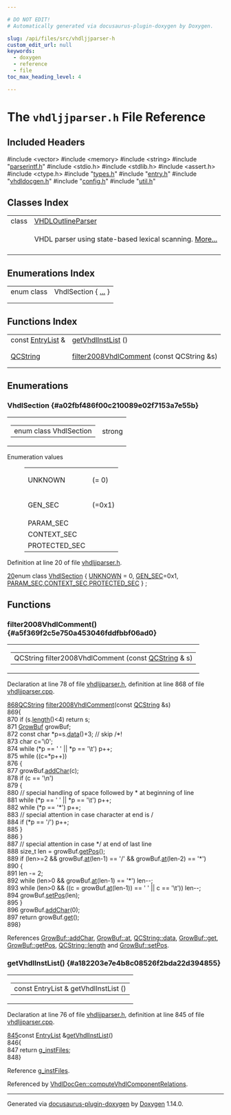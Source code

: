 ```yaml
---

# DO NOT EDIT!
# Automatically generated via docusaurus-plugin-doxygen by Doxygen.

slug: /api/files/src/vhdljjparser-h
custom_edit_url: null
keywords:
  - doxygen
  - reference
  - file
toc_max_heading_level: 4

---
```


<div class="doxyPage">

# The `vhdljjparser.h` File Reference



## Included Headers

<div class="doxyIncludesList">#include &lt;vector&gt;
#include &lt;memory&gt;
#include &lt;string&gt;
#include "<a href="/web-doxygen/docs/api/files/src/parserintf-h">parserintf.h</a>"
#include &lt;stdio.h&gt;
#include &lt;stdlib.h&gt;
#include &lt;assert.h&gt;
#include &lt;ctype.h&gt;
#include "<a href="/web-doxygen/docs/api/files/src/types-h">types.h</a>"
#include "<a href="/web-doxygen/docs/api/files/src/entry-h">entry.h</a>"
#include "<a href="/web-doxygen/docs/api/files/src/vhdldocgen-h">vhdldocgen.h</a>"
#include "<a href="/web-doxygen/docs/api/files/src/config-h">config.h</a>"
#include "<a href="/web-doxygen/docs/api/files/src/util-h">util.h</a>"
</div>

## Classes Index

<table class="doxyMembersIndex">

<tr class="doxyMemberIndexItem">
<td class="doxyMemberIndexItemType" align="left" valign="top">class</td>
<td class="doxyMemberIndexItemName" align="left" valign="top"><a href="/web-doxygen/docs/api/classes/vhdloutlineparser">VHDLOutlineParser</a></td>
</tr>
<tr class="doxyMemberIndexDescription">
<td class="doxyMemberIndexDescriptionLeft"></td>
<td class="doxyMemberIndexDescriptionRight">
<p>VHDL parser using state-based lexical scanning. <a href="/web-doxygen/docs/api/classes/vhdloutlineparser/#details">More...</a></p>
</td>
</tr>
<tr class="doxyMemberIndexSeparator">
<td class="doxyMemberIndexSeparator" colspan="2"></td>
</tr>

</table>

## Enumerations Index

<table class="doxyMembersIndex">

<tr class="doxyMemberIndexItem">
<td class="doxyMemberIndexItemType" align="left" valign="top">enum class</td>
<td class="doxyMemberIndexItemName" align="left" valign="top">VhdlSection { <a href="#a02fbf486f00c210089e02f7153a7e55b">...</a> }</td>
</tr>
<tr class="doxyMemberIndexDescription">
<td class="doxyMemberIndexDescriptionLeft"></td>
<td class="doxyMemberIndexDescriptionRight">
</td>
</tr>
<tr class="doxyMemberIndexSeparator">
<td class="doxyMemberIndexSeparator" colspan="2"></td>
</tr>

</table>

## Functions Index

<table class="doxyMembersIndex">

<tr class="doxyMemberIndexItem">
<td class="doxyMemberIndexItemType" align="left" valign="top">const <a href="/web-doxygen/docs/api/files/src/entry-h/#abd47085ad2ebd874e6b5d92f426e31b1">EntryList</a> &amp;</td>
<td class="doxyMemberIndexItemName" align="left" valign="top"><a href="#a182203e7e4b8c08526f2bda22d394855">getVhdlInstList</a> ()</td>
</tr>
<tr class="doxyMemberIndexDescription">
<td class="doxyMemberIndexDescriptionLeft"></td>
<td class="doxyMemberIndexDescriptionRight">
</td>
</tr>
<tr class="doxyMemberIndexSeparator">
<td class="doxyMemberIndexSeparator" colspan="2"></td>
</tr>

<tr class="doxyMemberIndexItem">
<td class="doxyMemberIndexItemType" align="left" valign="top"><a href="/web-doxygen/docs/api/classes/qcstring">QCString</a></td>
<td class="doxyMemberIndexItemName" align="left" valign="top"><a href="#a5f369f2c5e750a453046fddfbbf06ad0">filter2008VhdlComment</a> (const QCString &amp;s)</td>
</tr>
<tr class="doxyMemberIndexDescription">
<td class="doxyMemberIndexDescriptionLeft"></td>
<td class="doxyMemberIndexDescriptionRight">
</td>
</tr>
<tr class="doxyMemberIndexSeparator">
<td class="doxyMemberIndexSeparator" colspan="2"></td>
</tr>

</table>


<div class="doxySectionDef">

## Enumerations

### VhdlSection {#a02fbf486f00c210089e02f7153a7e55b}

<div class="doxyMemberItem">
<div class="doxyMemberProto">
<table class="doxyMemberLabels">
<tr class="doxyMemberLabels">
<td class="doxyMemberLabelsLeft">
<table class="doxyMemberName">
<tr>
<td class="doxyMemberName">enum class VhdlSection </td>
</tr>
</table>
</td>
<td class="doxyMemberLabelsRight">
<span class="doxyMemberLabels">
<span class="doxyMemberLabel strong">strong</span>
</span>
</td>
</tr>
</table>
</div>
<div class="doxyMemberDoc">

<dl class="doxyEnumList">
<dt class="doxyEnumTableTitle">Enumeration values</dt>
<dd>
<table class="doxyEnumTable">

<tr class="doxyEnumItem">
<td class="doxyEnumItemName">UNKNOWN<a id="a02fbf486f00c210089e02f7153a7e55ba696b031073e74bf2cb98e5ef201d4aa3"></a></td>
<td class="doxyEnumItemDescription"><p> (= 0)</p></td>
</tr>

<tr class="doxyEnumItem">
<td class="doxyEnumItemName">GEN_SEC<a id="a02fbf486f00c210089e02f7153a7e55bace9b6b1321f6162e00ed2ae15192733f"></a></td>
<td class="doxyEnumItemDescription"><p> (=0x1)</p></td>
</tr>

<tr class="doxyEnumItem">
<td class="doxyEnumItemName">PARAM_SEC<a id="a02fbf486f00c210089e02f7153a7e55ba03e3141cc2c3c15cbb2e2e901cb51f51"></a></td>
<td class="doxyEnumItemDescription"><p></p></td>
</tr>

<tr class="doxyEnumItem">
<td class="doxyEnumItemName">CONTEXT_SEC<a id="a02fbf486f00c210089e02f7153a7e55baacf46948c6ab40ac68701e7bb2502b39"></a></td>
<td class="doxyEnumItemDescription"><p></p></td>
</tr>

<tr class="doxyEnumItem">
<td class="doxyEnumItemName">PROTECTED_SEC<a id="a02fbf486f00c210089e02f7153a7e55ba511fdf5647052639b72dce7f1d292e8c"></a></td>
<td class="doxyEnumItemDescription"><p></p></td>
</tr>

</table>
</dd>
</dl>

<p>Definition at line 20 of file <a href="/web-doxygen/docs/api/files/src/vhdljjparser-h">vhdljjparser.h</a>.</p>

<div class="doxyProgramListing">

<div class="doxyCodeLine"><span class="doxyLineNumber"><a href="#a02fbf486f00c210089e02f7153a7e55baacf46948c6ab40ac68701e7bb2502b39">20</a></span><span class="doxyLineContent"><span class="doxyHighlightKeyword">enum  class</span><span class="doxyHighlight"> <a href="#a02fbf486f00c210089e02f7153a7e55b">VhdlSection</a> { <a href="/web-doxygen/docs/api/files/src/cmdmapper-h/#a21e038f5b8958e203d28bc4f18472352a696b031073e74bf2cb98e5ef201d4aa3">UNKNOWN</a> = 0, <a href="#a02fbf486f00c210089e02f7153a7e55bace9b6b1321f6162e00ed2ae15192733f">GEN_SEC</a>=0x1, <a href="#a02fbf486f00c210089e02f7153a7e55ba03e3141cc2c3c15cbb2e2e901cb51f51">PARAM_SEC</a>,<a href="#a02fbf486f00c210089e02f7153a7e55baacf46948c6ab40ac68701e7bb2502b39">CONTEXT_SEC</a>,<a href="#a02fbf486f00c210089e02f7153a7e55ba511fdf5647052639b72dce7f1d292e8c">PROTECTED_SEC</a> } ;</span></span></div>

</div>

</div>
</div>

</div>

<div class="doxySectionDef">

## Functions

### filter2008VhdlComment() {#a5f369f2c5e750a453046fddfbbf06ad0}

<div class="doxyMemberItem">
<div class="doxyMemberProto">
<table class="doxyMemberLabels">
<tr class="doxyMemberLabels">
<td class="doxyMemberLabelsLeft">
<table class="doxyMemberName">
<tr>
<td class="doxyMemberName">QCString filter2008VhdlComment (const <a href="/web-doxygen/docs/api/classes/qcstring">QCString</a> &amp; s)</td>
</tr>
</table>
</td>
</tr>
</table>
</div>
<div class="doxyMemberDoc">


<p>Declaration at line 78 of file <a href="/web-doxygen/docs/api/files/src/vhdljjparser-h">vhdljjparser.h</a>, definition at line 868 of file <a href="/web-doxygen/docs/api/files/src/vhdljjparser-cpp">vhdljjparser.cpp</a>.</p>

<div class="doxyProgramListing">

<div class="doxyCodeLine"><span class="doxyLineNumber"><a href="/web-doxygen/docs/api/files/src/vhdljjparser-cpp/#a5f369f2c5e750a453046fddfbbf06ad0">868</a></span><span class="doxyLineContent"><span class="doxyHighlight"><a href="/web-doxygen/docs/api/classes/qcstring">QCString</a> <a href="/web-doxygen/docs/api/files/src/vhdljjparser-cpp/#a5f369f2c5e750a453046fddfbbf06ad0">filter2008VhdlComment</a>(</span><span class="doxyHighlightKeyword">const</span><span class="doxyHighlight"> <a href="/web-doxygen/docs/api/classes/qcstring">QCString</a> &amp;s)</span></span></div>
<div class="doxyCodeLine"><span class="doxyLineNumber">869</span><span class="doxyLineContent"><span class="doxyHighlight">{</span></span></div>
<div class="doxyCodeLine"><span class="doxyLineNumber">870</span><span class="doxyLineContent"><span class="doxyHighlight">  </span><span class="doxyHighlightKeywordFlow">if</span><span class="doxyHighlight"> (s.<a href="/web-doxygen/docs/api/classes/qcstring/#a16362990092a086b505e08f102df4dff">length</a>()&lt;4) </span><span class="doxyHighlightKeywordFlow">return</span><span class="doxyHighlight"> s;</span></span></div>
<div class="doxyCodeLine"><span class="doxyLineNumber">871</span><span class="doxyLineContent"><span class="doxyHighlight">  <a href="/web-doxygen/docs/api/classes/growbuf">GrowBuf</a> growBuf;</span></span></div>
<div class="doxyCodeLine"><span class="doxyLineNumber">872</span><span class="doxyLineContent"><span class="doxyHighlight">  </span><span class="doxyHighlightKeyword">const</span><span class="doxyHighlight"> </span><span class="doxyHighlightKeywordType">char</span><span class="doxyHighlight"> *p=s.<a href="/web-doxygen/docs/api/classes/qcstring/#ac3aa3ac1a1c36d3305eba22a2eb0d098">data</a>()+3; </span><span class="doxyHighlightComment">// skip /*!</span></span></div>
<div class="doxyCodeLine"><span class="doxyLineNumber">873</span><span class="doxyLineContent"><span class="doxyHighlight">  </span><span class="doxyHighlightKeywordType">char</span><span class="doxyHighlight"> c=</span><span class="doxyHighlightCharLiteral">'\0'</span><span class="doxyHighlight">;</span></span></div>
<div class="doxyCodeLine"><span class="doxyLineNumber">874</span><span class="doxyLineContent"><span class="doxyHighlight">  </span><span class="doxyHighlightKeywordFlow">while</span><span class="doxyHighlight"> (*p == </span><span class="doxyHighlightCharLiteral">' '</span><span class="doxyHighlight"> || *p == </span><span class="doxyHighlightCharLiteral">'\t'</span><span class="doxyHighlight">) p++;</span></span></div>
<div class="doxyCodeLine"><span class="doxyLineNumber">875</span><span class="doxyLineContent"><span class="doxyHighlight">  </span><span class="doxyHighlightKeywordFlow">while</span><span class="doxyHighlight"> ((c=*p++))</span></span></div>
<div class="doxyCodeLine"><span class="doxyLineNumber">876</span><span class="doxyLineContent"><span class="doxyHighlight">  {</span></span></div>
<div class="doxyCodeLine"><span class="doxyLineNumber">877</span><span class="doxyLineContent"><span class="doxyHighlight">    growBuf.<a href="/web-doxygen/docs/api/classes/growbuf/#a46b4677f555d2abc718f26e71a59efda">addChar</a>(c);</span></span></div>
<div class="doxyCodeLine"><span class="doxyLineNumber">878</span><span class="doxyLineContent"><span class="doxyHighlight">    </span><span class="doxyHighlightKeywordFlow">if</span><span class="doxyHighlight"> (c == </span><span class="doxyHighlightCharLiteral">'\n'</span><span class="doxyHighlight">)</span></span></div>
<div class="doxyCodeLine"><span class="doxyLineNumber">879</span><span class="doxyLineContent"><span class="doxyHighlight">    {</span></span></div>
<div class="doxyCodeLine"><span class="doxyLineNumber">880</span><span class="doxyLineContent"><span class="doxyHighlight">      </span><span class="doxyHighlightComment">// special handling of space followed by * at beginning of line</span></span></div>
<div class="doxyCodeLine"><span class="doxyLineNumber">881</span><span class="doxyLineContent"><span class="doxyHighlight">      </span><span class="doxyHighlightKeywordFlow">while</span><span class="doxyHighlight"> (*p == </span><span class="doxyHighlightCharLiteral">' '</span><span class="doxyHighlight"> || *p == </span><span class="doxyHighlightCharLiteral">'\t'</span><span class="doxyHighlight">) p++;</span></span></div>
<div class="doxyCodeLine"><span class="doxyLineNumber">882</span><span class="doxyLineContent"><span class="doxyHighlight">      </span><span class="doxyHighlightKeywordFlow">while</span><span class="doxyHighlight"> (*p == </span><span class="doxyHighlightCharLiteral">'*'</span><span class="doxyHighlight">) p++;</span></span></div>
<div class="doxyCodeLine"><span class="doxyLineNumber">883</span><span class="doxyLineContent"><span class="doxyHighlight">      </span><span class="doxyHighlightComment">// special attention in case character at end is /</span></span></div>
<div class="doxyCodeLine"><span class="doxyLineNumber">884</span><span class="doxyLineContent"><span class="doxyHighlight">      </span><span class="doxyHighlightKeywordFlow">if</span><span class="doxyHighlight"> (*p == </span><span class="doxyHighlightCharLiteral">'/'</span><span class="doxyHighlight">) p++;</span></span></div>
<div class="doxyCodeLine"><span class="doxyLineNumber">885</span><span class="doxyLineContent"><span class="doxyHighlight">    }</span></span></div>
<div class="doxyCodeLine"><span class="doxyLineNumber">886</span><span class="doxyLineContent"><span class="doxyHighlight">  }</span></span></div>
<div class="doxyCodeLine"><span class="doxyLineNumber">887</span><span class="doxyLineContent"><span class="doxyHighlight">  </span><span class="doxyHighlightComment">// special attention in case */ at end of last line</span></span></div>
<div class="doxyCodeLine"><span class="doxyLineNumber">888</span><span class="doxyLineContent"><span class="doxyHighlight">  </span><span class="doxyHighlightKeywordType">size_t</span><span class="doxyHighlight"> len = growBuf.<a href="/web-doxygen/docs/api/classes/growbuf/#a1a0ecc7a79837ed02005befe12d49994">getPos</a>();</span></span></div>
<div class="doxyCodeLine"><span class="doxyLineNumber">889</span><span class="doxyLineContent"><span class="doxyHighlight">  </span><span class="doxyHighlightKeywordFlow">if</span><span class="doxyHighlight"> (len&gt;=2 &amp;&amp; growBuf.<a href="/web-doxygen/docs/api/classes/growbuf/#a7208e5ca317711c8190cbdcfae8ab702">at</a>(len-1) == </span><span class="doxyHighlightCharLiteral">'/'</span><span class="doxyHighlight"> &amp;&amp; growBuf.<a href="/web-doxygen/docs/api/classes/growbuf/#a7208e5ca317711c8190cbdcfae8ab702">at</a>(len-2) == </span><span class="doxyHighlightCharLiteral">'*'</span><span class="doxyHighlight">)</span></span></div>
<div class="doxyCodeLine"><span class="doxyLineNumber">890</span><span class="doxyLineContent"><span class="doxyHighlight">  {</span></span></div>
<div class="doxyCodeLine"><span class="doxyLineNumber">891</span><span class="doxyLineContent"><span class="doxyHighlight">    len -= 2;</span></span></div>
<div class="doxyCodeLine"><span class="doxyLineNumber">892</span><span class="doxyLineContent"><span class="doxyHighlight">    </span><span class="doxyHighlightKeywordFlow">while</span><span class="doxyHighlight"> (len&gt;0 &amp;&amp; growBuf.<a href="/web-doxygen/docs/api/classes/growbuf/#a7208e5ca317711c8190cbdcfae8ab702">at</a>(len-1) == </span><span class="doxyHighlightCharLiteral">'*'</span><span class="doxyHighlight">) len--;</span></span></div>
<div class="doxyCodeLine"><span class="doxyLineNumber">893</span><span class="doxyLineContent"><span class="doxyHighlight">    </span><span class="doxyHighlightKeywordFlow">while</span><span class="doxyHighlight"> (len&gt;0 &amp;&amp; ((c = growBuf.<a href="/web-doxygen/docs/api/classes/growbuf/#a7208e5ca317711c8190cbdcfae8ab702">at</a>(len-1)) == </span><span class="doxyHighlightCharLiteral">' '</span><span class="doxyHighlight"> || c == </span><span class="doxyHighlightCharLiteral">'\t'</span><span class="doxyHighlight">)) len--;</span></span></div>
<div class="doxyCodeLine"><span class="doxyLineNumber">894</span><span class="doxyLineContent"><span class="doxyHighlight">    growBuf.<a href="/web-doxygen/docs/api/classes/growbuf/#a98f7e0590791e42fcbd31bdfd8c75d2a">setPos</a>(len);</span></span></div>
<div class="doxyCodeLine"><span class="doxyLineNumber">895</span><span class="doxyLineContent"><span class="doxyHighlight">  }</span></span></div>
<div class="doxyCodeLine"><span class="doxyLineNumber">896</span><span class="doxyLineContent"><span class="doxyHighlight">  growBuf.<a href="/web-doxygen/docs/api/classes/growbuf/#a46b4677f555d2abc718f26e71a59efda">addChar</a>(0);</span></span></div>
<div class="doxyCodeLine"><span class="doxyLineNumber">897</span><span class="doxyLineContent"><span class="doxyHighlight">  </span><span class="doxyHighlightKeywordFlow">return</span><span class="doxyHighlight"> growBuf.<a href="/web-doxygen/docs/api/classes/growbuf/#a88d6408723b8c1a58187f24da81dfd5e">get</a>();</span></span></div>
<div class="doxyCodeLine"><span class="doxyLineNumber">898</span><span class="doxyLineContent"><span class="doxyHighlight">}</span></span></div>

</div>


References <a href="/web-doxygen/docs/api/classes/growbuf/#a46b4677f555d2abc718f26e71a59efda">GrowBuf::addChar</a>, <a href="/web-doxygen/docs/api/classes/growbuf/#a7208e5ca317711c8190cbdcfae8ab702">GrowBuf::at</a>, <a href="/web-doxygen/docs/api/classes/qcstring/#ac3aa3ac1a1c36d3305eba22a2eb0d098">QCString::data</a>, <a href="/web-doxygen/docs/api/classes/growbuf/#a88d6408723b8c1a58187f24da81dfd5e">GrowBuf::get</a>, <a href="/web-doxygen/docs/api/classes/growbuf/#a1a0ecc7a79837ed02005befe12d49994">GrowBuf::getPos</a>, <a href="/web-doxygen/docs/api/classes/qcstring/#a16362990092a086b505e08f102df4dff">QCString::length</a> and <a href="/web-doxygen/docs/api/classes/growbuf/#a98f7e0590791e42fcbd31bdfd8c75d2a">GrowBuf::setPos</a>.
</div>
</div>

### getVhdlInstList() {#a182203e7e4b8c08526f2bda22d394855}

<div class="doxyMemberItem">
<div class="doxyMemberProto">
<table class="doxyMemberLabels">
<tr class="doxyMemberLabels">
<td class="doxyMemberLabelsLeft">
<table class="doxyMemberName">
<tr>
<td class="doxyMemberName">const EntryList &amp; getVhdlInstList ()</td>
</tr>
</table>
</td>
</tr>
</table>
</div>
<div class="doxyMemberDoc">


<p>Declaration at line 76 of file <a href="/web-doxygen/docs/api/files/src/vhdljjparser-h">vhdljjparser.h</a>, definition at line 845 of file <a href="/web-doxygen/docs/api/files/src/vhdljjparser-cpp">vhdljjparser.cpp</a>.</p>

<div class="doxyProgramListing">

<div class="doxyCodeLine"><span class="doxyLineNumber"><a href="/web-doxygen/docs/api/files/src/vhdljjparser-cpp/#a182203e7e4b8c08526f2bda22d394855">845</a></span><span class="doxyLineContent"><span class="doxyHighlightKeyword">const</span><span class="doxyHighlight"> <a href="/web-doxygen/docs/api/files/src/entry-h/#abd47085ad2ebd874e6b5d92f426e31b1">EntryList</a> &amp;<a href="/web-doxygen/docs/api/files/src/vhdljjparser-cpp/#a182203e7e4b8c08526f2bda22d394855">getVhdlInstList</a>()</span></span></div>
<div class="doxyCodeLine"><span class="doxyLineNumber">846</span><span class="doxyLineContent"><span class="doxyHighlight">{</span></span></div>
<div class="doxyCodeLine"><span class="doxyLineNumber">847</span><span class="doxyLineContent"><span class="doxyHighlight">  </span><span class="doxyHighlightKeywordFlow">return</span><span class="doxyHighlight"> <a href="/web-doxygen/docs/api/files/src/vhdljjparser-cpp/#a61ffdba0efc8d9b6390969cb7fa5d37b">g_instFiles</a>;</span></span></div>
<div class="doxyCodeLine"><span class="doxyLineNumber">848</span><span class="doxyLineContent"><span class="doxyHighlight">}</span></span></div>

</div>


Reference <a href="/web-doxygen/docs/api/files/src/vhdljjparser-cpp/#a61ffdba0efc8d9b6390969cb7fa5d37b">g&#95;instFiles</a>.

Referenced by <a href="/web-doxygen/docs/api/classes/vhdldocgen/#ab8681769cd2f027fbf46a4836d3825e9">VhdlDocGen::computeVhdlComponentRelations</a>.
</div>
</div>

</div>

<hr/>

<p class="doxyGeneratedBy">Generated via <a href="https://github.com/xpack/docusaurus-plugin-doxygen">docusaurus-plugin-doxygen</a> by <a href="https://www.doxygen.nl">Doxygen</a> 1.14.0.</p>

</div>
